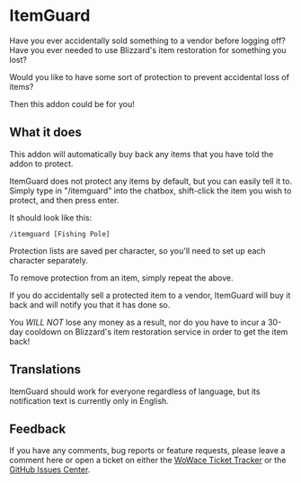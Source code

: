 ItemGuard
=========

Have you ever accidentally sold something to a vendor before logging off?
Have you ever needed to use Blizzard's item restoration for something you lost?

Would you like to have some sort of protection to prevent accidental loss of items?

Then this addon could be for you!

What it does
------------

This addon will automatically buy back any items that you have told the addon to protect.

ItemGuard does not protect any items by default, but you can easily tell it to.
Simply type in "/itemguard" into the chatbox, shift-click the item you wish to protect, and then press enter.

It should look like this:
```
/itemguard [Fishing Pole]
```

Protection lists are saved per character, so you'll need to set up each character separately.

To remove protection from an item, simply repeat the above.

If you do accidentally sell a protected item to a vendor, ItemGuard will buy it back and will notify you that it has done so.

You *WILL NOT* lose any money as a result, nor do you have to incur a 30-day cooldown on Blizzard's item restoration service in order to get the item back!

Translations
------------

ItemGuard should work for everyone regardless of language, but its notification text is currently only in English.

Feedback
--------

If you have any comments, bug reports or feature requests, please leave a comment here or open a ticket on either the [WoWace Ticket Tracker](http://www.wowace.com/addons/itemguard/tickets/) or the [GitHub Issues Center](https://github.com/EthanCentaurai/ItemGuard/issues).
